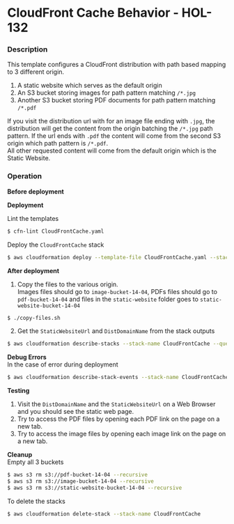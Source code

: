 # CloudFront Cache Behavior - HOL-132

### Description

This template configures a CloudFront distribution with path based mapping to 3 different origin.

1. A static website which serves as the default origin
2. An S3 bucket storing images for path pattern matching `/*.jpg`
3. Another S3 bucket storing PDF documents for path pattern matching `/*.pdf`

If you visit the distribution url with for an image file ending with `.jpg`, the distribution will get the content from the origin batching the `/*.jpg` path pattern.
If the url ends with `.pdf` the content will come from the second S3 origin which path pattern is `/*.pdf`.  
All other requested content will come from the default origin which is the Static Website.

### Operation

**Before deployment**

**Deployment**

Lint the templates

```bash
$ cfn-lint CloudFrontCache.yaml
```

Deploy the `CloudFrontCache` stack

```bash
$ aws cloudformation deploy --template-file CloudFrontCache.yaml --stack-name CloudFrontCache
```

**After deployment**

1. Copy the files to the various origin.  
   Images files should go to `image-bucket-14-04`, PDFs files should go to `pdf-bucket-14-04` and files in the `static-website` folder goes to `static-website-bucket-14-04`

```bash
$ ./copy-files.sh
```

2. Get the `StaticWebsiteUrl` and `DistDomainName` from the stack outputs

```bash
$ aws cloudformation describe-stacks --stack-name CloudFrontCache --query "Stacks[0].Outputs" --no-cli-pager
```

**Debug Errors**  
In the case of error during deployment

```bash
$ aws cloudformation describe-stack-events --stack-name CloudFrontCache > events.json
```

**Testing**

1. Visit the `DistDomainName` and the `StaticWebsiteUrl` on a Web Browser and you should see the static web page.
2. Try to access the PDF files by opening each PDF link on the page on a new tab.  
3. Try to access the image files by opening each image link on the page on a new tab.  

**Cleanup**  
Empty all 3 buckets

```bash
$ aws s3 rm s3://pdf-bucket-14-04 --recursive
$ aws s3 rm s3://image-bucket-14-04 --recursive
$ aws s3 rm s3://static-website-bucket-14-04 --recursive
```

To delete the stacks

```bash
$ aws cloudformation delete-stack --stack-name CloudFrontCache
```
